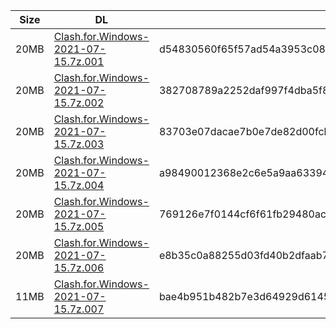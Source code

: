 |    Size   |     DL  | sha512sum |
|  ---  |  ---  |  ---  |
| 20MB | [Clash.for.Windows-2021-07-15.7z.001](https://cdn.jsdelivr.net/gh/appleians/cfw_m1@main/Clash.for.Windows-2021-07-15.7z.001) | d54830560f65f57ad54a3953c08d6d106088aaf3d47290b5dc7a3928e39c851909c61bc37499ee1a6869bdb18fe6e3d473df0accf90c051f0115a26e5a4d1595 |
| 20MB | [Clash.for.Windows-2021-07-15.7z.002](https://cdn.jsdelivr.net/gh/appleians/cfw_m1@main/Clash.for.Windows-2021-07-15.7z.002) | 382708789a2252daf997f4dba5f829bd03d99ee99086e1e42af5ed3a7651d8d6e43c65579bbb729299efbd9b824aeb7d7dc344b2a30c94e4f7d4ef2c3cb0808d |
| 20MB | [Clash.for.Windows-2021-07-15.7z.003](https://cdn.jsdelivr.net/gh/appleians/cfw_m1@main/Clash.for.Windows-2021-07-15.7z.003) | 83703e07dacae7b0e7de82d00fcb0c89121bd0d2c60dbe3448b61ff70d79d94b20d0456d8717f0391a8abf4b9d07ee0bbbe772f2564965a75b0b02c603ac96ee |
| 20MB | [Clash.for.Windows-2021-07-15.7z.004](https://cdn.jsdelivr.net/gh/appleians/cfw_m1@main/Clash.for.Windows-2021-07-15.7z.004) | a98490012368e2c6e5a9aa63394f14b6e873cf5fa21894909f965f7069544bbfd593cfc7fc849c02b433111941c769113723a2a28cee92ee2e46be2fa2e0ea0d |
| 20MB | [Clash.for.Windows-2021-07-15.7z.005](https://cdn.jsdelivr.net/gh/appleians/cfw_m1@main/Clash.for.Windows-2021-07-15.7z.005) | 769126e7f0144cf6f61fb29480aced53699426b9c7cdaed6901acfb045205ed0ebbb52686d56429bbb1948c889caf95760b626787c8b73e39af37fd987bdd498 |
| 20MB | [Clash.for.Windows-2021-07-15.7z.006](https://cdn.jsdelivr.net/gh/appleians/cfw_m1@main/Clash.for.Windows-2021-07-15.7z.006) | e8b35c0a88255d03fd40b2dfaab7a8ed6dabcd8594cf3bf185c80cf2279ce77ea2323aaf141074cbec6135d0577a2acbd4afdccdf13ec4e4a92d5aa26cfcb999 |
| 11MB | [Clash.for.Windows-2021-07-15.7z.007](https://cdn.jsdelivr.net/gh/appleians/cfw_m1@main/Clash.for.Windows-2021-07-15.7z.007) | bae4b951b482b7e3d64929d61452e6ad43ce654ae3a1f126cbebea4991b81bbbd9458e9d334c14b7818e87faaf8e90ebffcf460f3013d2a1bb8e140994623d49 |
